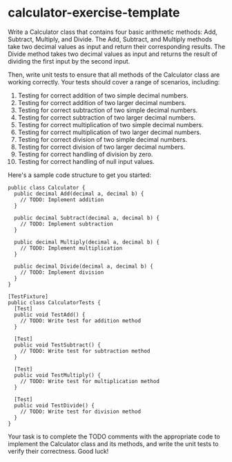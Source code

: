 # calculator-exercise-template

Write a Calculator class that contains four basic arithmetic methods: Add, Subtract, Multiply, and Divide. The Add, Subtract, and Multiply methods take two decimal values as input and return their corresponding results. The Divide method takes two decimal values as input and returns the result of dividing the first input by the second input.

Then, write unit tests to ensure that all methods of the Calculator class are working correctly. Your tests should cover a range of scenarios, including:

1. Testing for correct addition of two simple decimal numbers.
2. Testing for correct addition of two larger decimal numbers.
3. Testing for correct subtraction of two simple decimal numbers.
4. Testing for correct subtraction of two larger decimal numbers.
5. Testing for correct multiplication of two simple decimal numbers.
6. Testing for correct multiplication of two larger decimal numbers.
7. Testing for correct division of two simple decimal numbers.
8. Testing for correct division of two larger decimal numbers.
9. Testing for correct handling of division by zero.
10. Testing for correct handling of null input values.

Here's a sample code structure to get you started:

```
public class Calculator {
  public decimal Add(decimal a, decimal b) {
    // TODO: Implement addition
  }

  public decimal Subtract(decimal a, decimal b) {
    // TODO: Implement subtraction
  }

  public decimal Multiply(decimal a, decimal b) {
    // TODO: Implement multiplication
  }

  public decimal Divide(decimal a, decimal b) {
    // TODO: Implement division
  }
}

[TestFixture]
public class CalculatorTests {
  [Test]
  public void TestAdd() {
    // TODO: Write test for addition method
  }

  [Test]
  public void TestSubtract() {
    // TODO: Write test for subtraction method
  }

  [Test]
  public void TestMultiply() {
    // TODO: Write test for multiplication method
  }

  [Test]
  public void TestDivide() {
    // TODO: Write test for division method
  }
}
```

Your task is to complete the TODO comments with the appropriate code to implement the Calculator class and its methods, and write the unit tests to verify their correctness. Good luck!
